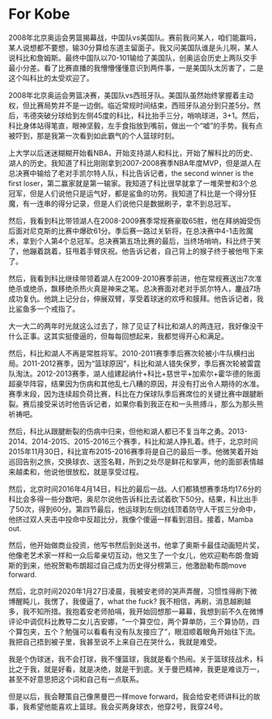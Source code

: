 # For Kobe

2008年北京奥运会男篮揭幕战，中国队vs美国队。赛前我问某人，咱们能赢吗，某人说想都不要想，输30分算给东道主留面子。我又问美国队谁是头儿啊，某人说科比和詹姆斯。最终中国队以70-101输给了美国队，创奥运会历史上两队交手最小分差。看了比赛直播的我懵懵懂懂意识到两件事，一是美国队太厉害了，二是这个叫科比的太受欢迎了。

2008年北京奥运会男篮决赛，美国队vs西班牙队。美国队虽然始终掌握着主动权，但比赛局势并不是一边倒。临近常规时间结束，西班牙队追分到只差5分。然后，韦德突破分球给到左侧45度的科比，科比抬手三分，哨响球进，3+1。然后，科比身体站得笔直，眼神坚毅，左手食指放到嘴前，做出一个“嘘”的手势。我有点被吓到，那是我第一次看到如此霸气的个人篮球时刻。

上大学以后迷迷糊糊开始看NBA，开始支持湖人和科比，开始了解科比的历史、湖人的历史。我知道了科比刚刚拿到2007-2008赛季NBA年度MVP，但是湖人在总决赛中输给了老对手凯尔特人队，科比告诉记者，the second winner is the first loser，第二赢家就是第一输家。我知道了科比很早就拿了一堆荣誉和3个总冠军，但是人们说他只是运气好，都是鲨鱼的功劳。我知道了科比是一个得分狂魔，有一连串的得分记录，但是人们说他只是数据刷子，拿不到总冠军。

然后，我看到科比带领湖人在2008-2009赛季常规赛豪取65胜，他在拜纳姆受伤后面对尼克斯的比赛中爆砍61分。季后赛一路过关斩将，在总决赛中4-1击败魔术，拿到个人第4个总冠军。总决赛第五场比赛的最后，当终场哨响，科比终于笑了，他蹦着跳着，狂甩着手臂庆祝。他告诉记者，自己背上的猴子终于被他甩下来了。

然后，我看到科比继续带领着湖人在2009-2010赛季前进，他在常规赛送出7次准绝杀或绝杀，飘移绝杀热火真是神来之笔。总决赛面对老对手凯尔特人，鏖战7场成功复仇。他跳上记分台，伸展双臂，享受着球迷的欢呼和膜拜。他告诉记者，我比鲨鱼多一个戒指了。

大一大二的两年时光就这么过去了，除了见证了科比和湖人的两连冠，我好像没干什么正事。这其实挺傻逼的，但每每回想起来，我都觉得开心和满足。

然后，科比和湖人不再是常胜将军。2010-2011赛季季后赛次轮被小牛队横扫出局。2011-2012赛季，因为“篮球原因”，科比和湖人错失保罗，季后赛次轮被雷霆队淘汰。2012-2013赛季，湖人组建起纳什+科比+慈世平+加索尔+霍华德的账面超豪华阵容，结果因为伤病和其他乱七八糟的原因，并没有打出令人期待的水准。赛季末段，因为连续超负荷比赛，科比在力保球队季后赛席位的关键比赛中跟腱断裂。赛后接受采访时他告诉记者，如果你看到我正在和一头熊搏斗，那么为那头熊祈祷吧。

然后，科比从跟腱断裂的伤病中归来，但他和湖人都已不复当年之勇。2013-2014、2014-2015、2015-2016三个赛季，科比和湖人挣扎着。终于，北京时间2015年11月30日，科比宣布2015-2016赛季将是自己的最后一季。他微笑着开始巡回告别之旅，交换球衣、送签名鞋，所到之处尽是鲜花和掌声，他的面部表情越来越柔和，他说他很放松，就是享受过程。

然后，北京时间2016年4月14日，科比的最后一战。人们都猜想赛季场均17.6分的科比会多得一些分数吧，奥尼尔说他告诉科比去试着砍下50分。结果，科比出手了50次，得到60分。第四节最后，他运球到左侧边线顶着防守人干拔三分命中，他挤过双人夹击中投命中反超比分，我像个傻逼一样看到泪目。接着，Mamba out. 

然后，他开始做商业投资，他写书然后到处送书，他拿了奥斯卡最佳动画短片奖，他像老艺术家一样和一众后辈亲切互动，他又生了一个女儿，他欢迎勒布朗·詹姆斯的到来，他祝贺勒布朗超过自己成为历史得分榜第三，他激励勒布朗move forward.

然后，北京时间2020年1月27日凌晨，我被安老师的哭声弄醒，习惯性得刷下微博醒盹儿，我愣了，我傻逼了，what the fuck? 我不相信，再刷，消息越刷越多，我不知所措。我抱着安老师拍嗝，我开始回想那一幕幕，我想到前不久在微博评论中调侃科比教导二女儿吉安娜，“一个算空位，两个算单防，三个算协防，四个算包夹，五个？勉强可以看看有没有队友接应了”，眼泪顺着眼角开始往下流。我把自己捂到被子里，我甚至说不上来自己在哭什么，我就是难受。

我是个伪球迷，我不会打球，我不懂篮球，我就是看个热闹。关于篮球技战术，科比之于我，就是好看，就是决绝，就是干到底。关于曼巴精神，我更是难谈万一，甚至不好意思把这个词和自己有一点联系。

但是以后，我会鞭策自己像黑曼巴一样move forward，我会给安老师讲科比的故事，我希望他能喜欢上篮球。我会买两身球衣，他穿2号，我穿24号。